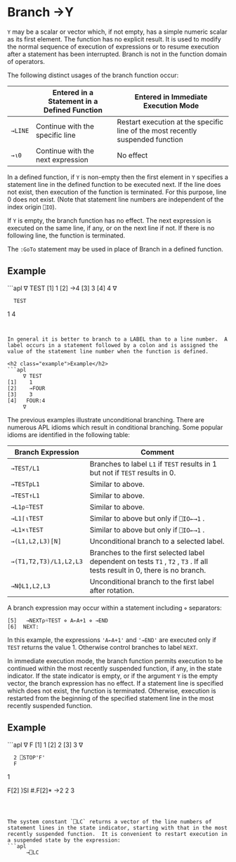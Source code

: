 <div style="display: none;">
  →
</div>






<h1 class="heading"><span class="name">Branch</span> <span class="command">→Y</span></h1>



`Y` may be a scalar or vector which, if not empty, has a simple numeric scalar as its first element.  The function has no explicit result.  It is used to modify the normal sequence of execution of expressions or to resume execution after a statement has been interrupted. Branch is not in the function domain of operators.


The following distinct usages of the branch function occur:


|&nbsp; |Entered in a Statement in a Defined Function|Entered in Immediate Execution Mode                                           |
|-------|--------------------------------------------|------------------------------------------------------------------------------|
|`→LINE`|Continue with the specific line             |Restart execution at the specific line of the most recently suspended function|
|`→⍳0`  |Continue with the next expression           |No effect                                                                     |



In a defined function, if `Y` is non-empty then the first element in `Y` specifies a statement line in the defined function to be executed next.  If the line does not exist, then execution of the function is terminated.  For this purpose, line 0 does not exist.  (Note that statement line numbers are independent of the index origin `⎕IO`).


If `Y` is empty, the branch function has no effect.  The next expression is executed on the same line, if any, or on the next line if not.  If there is no following line, the function is terminated.


The `:GoTo` statement may be used in place of Branch in a defined function.

<h2 class="example">Example</h2>
```apl
     ∇ TEST
[1]    1
[2]    →4
[3]    3
[4]    4
     ∇
 
      TEST
1
4
```


In general it is better to branch to a LABEL than to a line number.  A label occurs in a statement followed by a colon and is assigned the value of the statement line number when the function is defined.

<h2 class="example">Example</h2>
```apl
     ∇ TEST
[1]    1
[2]    →FOUR
[3]    3
[4]   FOUR:4
     ∇

```



The previous examples illustrate unconditional branching. There are numerous APL idioms which result in conditional branching. Some popular idioms are identified in the following table:


|Branch Expression     |Comment                                                                                                                   |
|----------------------|--------------------------------------------------------------------------------------------------------------------------|
|`→TEST/L1`            |Branches to label `L1` if `TEST` results in 1 but not if `TEST` results in 0.                                             |
|`→TEST⍴L1`            |Similar to above.                                                                                                         |
|`→TEST↑L1`            |Similar to above.                                                                                                         |
|`→L1⍴⍨TEST`           |Similar to above.                                                                                                         |
|`→L1⌈⍳TEST`           |Similar to above but only if `⎕IO←→1` .                                                                                   |
|`→L1×⍳TEST`           |Similar to above but only if `⎕IO←→1` .                                                                                   |
|`→(L1,L2,L3)[N]`      |Unconditional branch to a selected label.                                                                                 |
|`→(T1,T2,T3)/L1,L2,L3`|Branches to the first selected label dependent on tests `T1` , `T2` , `T3` . If all tests result in 0, there is no branch.|
|`→N⌽L1,L2,L3`         |Unconditional branch to the first label after rotation.                                                                   |




A branch expression may occur within a statement including `⋄` separators:
```apl
[5]   →NEXT⍴⍨TEST ⋄ A←A+1 ⋄ →END
[6]  NEXT:
```


In this example, the expressions `'A←A+1'` and `'→END'` are executed only if `TEST` returns the value 1.  Otherwise control branches to label `NEXT`.



In immediate execution mode, the branch function permits execution to be continued within the most recently suspended function, if any, in the state indicator.  If the state indicator is empty, or if the argument `Y` is the empty vector, the branch expression has no effect.  If a statement line is specified which does not exist, the function is terminated.  Otherwise, execution is restarted from the beginning of the specified statement line in the most recently suspended function.

<h2 class="example">Example</h2>
```apl
     ∇ F
[1]   1
[2]   2
[3]   3
     ∇
 
      2 ⎕STOP'F'
      F
1
 
F[2]
      )SI
#.F[2]*
      →2
2
3
```



The system constant `⎕LC` returns a vector of the line numbers of statement lines in the state indicator, starting with that in the most recently suspended function.  It is convenient to restart execution in a suspended state by the expression:
```apl
      →⎕LC
```



